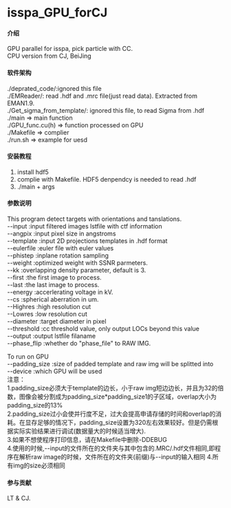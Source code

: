 # isspa_GPU_forCJ

#### 介绍
GPU parallel for isspa, pick particle with CC.  
CPU version from CJ, BeiJing

#### 软件架构
./deprated_code/:ignored this file   
./EMReader/: read .hdf and .mrc file(just read data). Extracted from EMAN1.9.  
./Get_sigma_from_template/: ignored this file, to read Sigma from .hdf  
./main => main function   
./GPU_func.cu(h) => function processed on GPU  
./Makefile => complier  
./run.sh => example for uesd  

#### 安装教程

1.  install hdf5
2.  complie with Makefile. HDF5 denpendcy is needed to read .hdf
3.  ./main + args

#### 参数说明
This program detect targets with orientations and tanslations.  
--input            :input filtered images lstfile with ctf information  
--angpix           :input pixel size in angstroms  
--template         :input 2D projections templates in .hdf format  
--eulerfile        :euler file with euler values  
--phistep          :inplane rotation sampling  
--weight           :optimized weight with SSNR parmeters.  
--kk               :overlapping density parameter, default is 3.  
--first            :the first image to process.  
--last             :the last image to process.  
--energy           :accerlerating voltage in kV.  
--cs               :spherical aberration in um.  
--Highres          :high resolution cut   
--Lowres           :low resolution cut  
--diameter         :target diameter in pixel  
--threshold        :cc threshold value, only output LOCs beyond this value  
--output           :output lstfile filaname  
--phase_flip       :whether do "phase_file" to RAW IMG. 

To run on GPU  
--padding_size     :size of padded template and raw img will be splitted into  
--device           :which GPU will be used   
注意：  
1.padding_size必须大于template的边长，小于raw img短边边长，并且为32的倍数，图像会被分割成为padding_size*padding_size1的子区域，overlap大小为padding_size的13%  
2.padding_size过小会使并行度不足，过大会提高申请存储的时间和overlap的消耗。在显存足够的情况下，padding_size设置为320左右效果较好。但是仍需根据实际实验结果进行调试(数据量大的时候适当增大).  
3.如果不想使程序打印信息，请在Makefile中删除-DDEBUG  
4.使用的时候,--input的文件所在的文件夹与其中包含的.MRC/.hdf文件相同,即程序在解析raw image的时候，文件所在的文件夹(前缀)与--input的输入相同
4.所有img的size必须相同

#### 参与贡献

LT & CJ.

